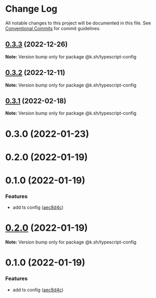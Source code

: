 # Change Log

All notable changes to this project will be documented in this file.
See [Conventional Commits](https://conventionalcommits.org) for commit guidelines.

## [0.3.3](https://github.com/karolis-sh/configs/compare/@k.sh/typescript-config@0.3.2...@k.sh/typescript-config@0.3.3) (2022-12-26)

**Note:** Version bump only for package @k.sh/typescript-config

## [0.3.2](https://github.com/karolis-sh/configs/compare/@k.sh/typescript-config@0.3.1...@k.sh/typescript-config@0.3.2) (2022-12-11)

**Note:** Version bump only for package @k.sh/typescript-config

## [0.3.1](https://github.com/karolis-sh/configs/compare/@k.sh/typescript-config@0.3.0...@k.sh/typescript-config@0.3.1) (2022-02-18)

**Note:** Version bump only for package @k.sh/typescript-config

# 0.3.0 (2022-01-23)

# 0.2.0 (2022-01-19)

# 0.1.0 (2022-01-19)

### Features

- add ts config ([aec8d4c](https://github.com/karolis-sh/configs/commit/aec8d4caddbc58ff6882b598a7501d381607d64c))

# [0.2.0](https://github.com/karolis-sh/configs/compare/v0.1.0...v0.2.0) (2022-01-19)

**Note:** Version bump only for package @k.sh/typescript-config

# 0.1.0 (2022-01-19)

### Features

- add ts config ([aec8d4c](https://github.com/karolis-sh/configs/commit/aec8d4caddbc58ff6882b598a7501d381607d64c))

